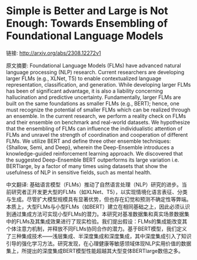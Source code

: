 # Simple is Better and Large is Not Enough: Towards Ensembling of Foundational Language Models

链接: http://arxiv.org/abs/2308.12272v1

原文摘要:
Foundational Language Models (FLMs) have advanced natural language processing
(NLP) research. Current researchers are developing larger FLMs (e.g., XLNet,
T5) to enable contextualized language representation, classification, and
generation. While developing larger FLMs has been of significant advantage, it
is also a liability concerning hallucination and predictive uncertainty.
Fundamentally, larger FLMs are built on the same foundations as smaller FLMs
(e.g., BERT); hence, one must recognize the potential of smaller FLMs which can
be realized through an ensemble. In the current research, we perform a reality
check on FLMs and their ensemble on benchmark and real-world datasets. We
hypothesize that the ensembling of FLMs can influence the individualistic
attention of FLMs and unravel the strength of coordination and cooperation of
different FLMs. We utilize BERT and define three other ensemble techniques:
{Shallow, Semi, and Deep}, wherein the Deep-Ensemble introduces a
knowledge-guided reinforcement learning approach. We discovered that the
suggested Deep-Ensemble BERT outperforms its large variation i.e. BERTlarge, by
a factor of many times using datasets that show the usefulness of NLP in
sensitive fields, such as mental health.

中文翻译:
基础语言模型（FLMs）推动了自然语言处理（NLP）研究的进步。当前研究者正开发更大型的FLMs（如XLNet、T5），以实现情境化语言表征、分类与生成。尽管扩大模型规模具有显著优势，但也存在幻觉和预测不确定性等弊端。本质上，大型FLMs与小型FLMs（如BERT）建立在相同基础之上，因此必须认识到通过集成方法可实现小型FLMs的潜力。本研究对基准数据集和真实场景数据集中的FLMs及其集成效果进行了现实检验。我们提出假设：FLMs的集成能改变其个体注意力机制，并释放不同FLMs协同合作的潜力。基于BERT模型，我们定义了三种集成技术——浅层集成、半深度集成和深度集成，其中深度集成引入了知识引导的强化学习方法。研究发现，在心理健康等敏感领域体现NLP实用价值的数据集上，所提出的深度集成BERT模型性能超越其大型变体BERTlarge数倍之多。
